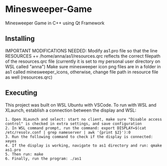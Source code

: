 # Minesweeper-Game
Minesweeper Game in C++ using Qt Framework

## Installing
IMPORTANT MODIFICATIONS NEEDED: Modify as1.pro file so that the line RESOURCES += /home/anna/as1/resources.qrc
reflects the correct filepath of the resources.qrc file (currently it is set to my personal user directory on WSL called "anna")
Make sure minesweeper icon png files are in a folder in as1 called minesweeper_icons, otherwise, change file path in resource file as well (resources.qrc)

## Executing
This project was built on WSL Ubuntu with VSCode. To run with WSL and XLaunch, establish a connection between the display and WSL:
  ```
  1. Open XLaunch and select: start no client, make sure "Disable access control" is checked in extra settings, and save configuration
  2. In WSL command prompt, run the command: export DISPLAY=$(cat /etc/resolv.conf | grep nameserver | awk '{print $2}'):0
  3. Run the following command to check if the display is connected: xeyes
  4. If the display is working, navigate to as1 directory and run: qmake as1.pro
  5. Then run: make
  6. Finally, run the program: ./as1
  ```
